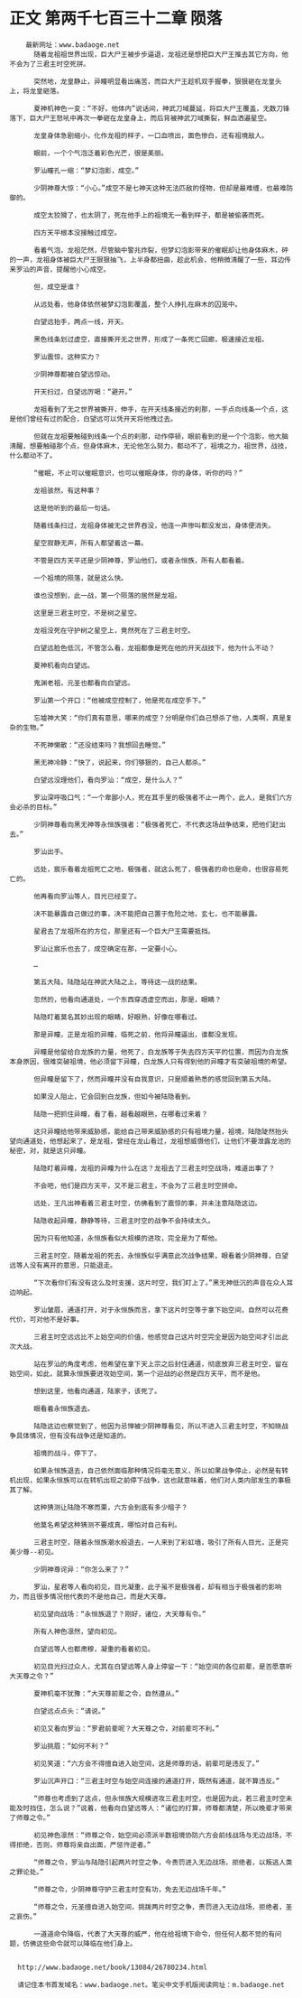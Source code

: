 # 正文 第两千七百三十二章 陨落
        最新网址：www.badaoge.net
          随着龙祖祖世界出现，巨大尸王被步步逼退，龙祖还是想把巨大尸王推去其它方向，他不会为了三君主时空死拼。
      
          突然地，龙皇静止，异瞳明显看出痛苦，而巨大尸王趁机双手握拳，狠狠砸在龙皇头上，将龙皇砸落。
      
          夏神机神色一变：“不好，他体内”说话间，神武刀域蔓延，将巨大尸王覆盖，无数刀锋落下，巨大尸王怒吼中再次一拳砸在龙皇身上，而后背被神武刀域撕裂，鲜血洒遍星空。
      
          龙皇身体急剧缩小，化作龙祖的样子，一口血喷出，面色惨白，还有祖境敌人。
      
          眼前，一个个气泡泛着彩色光芒，很是美丽。
      
          罗汕瞳孔一缩：“梦幻泡影，成空。”
      
          少阴神尊大惊：“小心。”成空不是七神天这种无法匹敌的怪物，但却是最难缠，也最难防御的。
      
          成空太狡猾了，也太阴了，死在他手上的祖境无一看到样子，都是被偷袭而死。
      
          四方天平根本没接触过成空。
      
          看着气泡，龙祖茫然，尽管脑中警兆炸裂，但梦幻泡影带来的催眠却让他身体麻木，砰的一声，龙祖身体被巨大尸王狠狠抽飞，上半身都扭曲，趁此机会，他稍微清醒了一些，耳边传来罗汕的声音，提醒他小心成空。
      
          但，成空是谁？
      
          从远处看，他身体依然被梦幻泡影覆盖，整个人挣扎在麻木的囚笼中。
      
          白望远抬手，两点一线，开天。
      
          黑色线条划过虚空，直接撕开无之世界，形成了一条死亡回廊，极速接近龙祖。
      
          罗汕震惊，这种实力？
      
          少阴神尊都被白望远惊动。
      
          开天扫过，白望远厉喝：“避开。”
      
          龙祖看到了无之世界被撕开，伸手，在开天线条接近的刹那，一手点向线条一个点，这是他们曾经有过的配合，白望远可以凭开天将他拽过去。
      
          但就在龙祖要触碰到线条一个点的刹那，动作停顿，眼前看到的是一个个泡影，他大脑清醒，想要触碰那个点，但身体麻木，无论他怎么努力，都动不了，祖境之力，祖世界，战技，什么都动不了。
      
          “催眠，不止可以催眠意识，也可以催眠身体，你的身体，听你的吗？”
      
          龙祖骇然，有这种事？
      
          这是他听到的最后一句话。
      
          随着线条扫过，龙祖身体被无之世界吞没，他连一声惨叫都没发出，身体便消失。
      
          星空寂静无声，所有人都望着这一幕。
      
          不管是四方天平还是少阴神尊，罗汕他们，或者永恒族，所有人都看着。
      
          一个祖境的陨落，就是这么快。
      
          谁也没想到，此一战，第一个陨落的居然是龙祖。
      
          这里是三君主时空，不是树之星空。
      
          龙祖没死在守护树之星空上，竟然死在了三君主时空。
      
          白望远脸色低沉，不管怎么看，龙祖都像是死在他的开天战技下，他为什么不动？
      
          夏神机看向白望远。
      
          鬼渊老祖，元圣也都看向白望远。
      
          罗汕第一个开口：“他被成空控制了，他是死在成空手下。”
      
          忘墟神大笑：“你们真有意思，哪来的成空？分明是你们自己想杀了他，人类啊，真是复杂的生物。”
      
          不死神懒散：“还没结束吗？我想回去睡觉。”
      
          黑无神冷静：“快了，说起来，你们够狠的，自己人都杀。”
      
          白望远没理他们，看向罗汕：“成空，是什么人？”
      
          罗汕深呼吸口气：“一个卑鄙小人，死在其手里的极强者不止一两个，此人，是我们六方会必杀的目标。”
      
          少阴神尊看向黑无神等永恒族强者：“极强者死亡，不代表这场战争结束，把他们赶出去。”
      
          罗汕出手。
      
          远处，宸乐看着龙祖死亡之地，极强者，就这么死了，极强者的命也是命，也很容易死亡的。
      
          他再看向罗汕等人，目光已经变了。
      
          决不能暴露自己做过的事，决不能把自己置于危险之地，玄七，也不能暴露。
      
          星君去了龙祖所在的方位，那里还有一个巨大尸王需要抵挡。
      
          罗汕让宸乐也去了，成空确定在那，一定要小心。
      
          …
      
          第五大陆，陆隐站在神武大陆之上，等待这一战的结果。
      
          忽然的，他看向通道处，一个东西穿透虚空而出，那是，眼睛？
      
          陆隐盯着莫名其妙出现的眼睛，好眼熟，好像在哪看过。
      
          那是异瞳，正是龙祖的异瞳，临死之前，他将异瞳逼出，谁都没发现。
      
          异瞳是他留给白龙族的力量，他死了，白龙族等于失去四方天平的位置，而因为白龙族本身原因，很难突破祖境，他必须留下异瞳，白龙族人只有得到他的异瞳才有突破祖境的希望。
      
          但异瞳是留下了，然而异瞳并没有自我意识，只是顺着熟悉的感觉回到第五大陆。
      
          如果没人阻止，它会回到白龙族，但如今被陆隐看到。
      
          陆隐一把抓住异瞳，看了看，越看越眼熟，在哪看过来着？
      
          这只异瞳给他带来威胁感，能给自己带来威胁感的只有祖境力量，祖境，陆隐陡然抬头望向通道处，他想起来了，是龙祖，曾经在龙山看过，龙祖想威慑他们，让他们不要泄露龙池的秘密，对，就是这只异瞳。
      
          陆隐盯着异瞳，龙祖的异瞳为什么在这？龙祖去了三君主时空战场，难道出事了？
      
          不会吧，他们是四方天平，又不是三君主，不会为了三君主时空拼命。
      
          远处，王凡出神看着三君主时空，仿佛看到了震惊的事，并未注意陆隐这边。
      
          陆隐收起异瞳，静静等待，三君主时空的战争不会持续太久。
      
          因为只有他知道，永恒族看似大规模的进攻，完全是为了帮他。
      
          三君主时空，随着龙祖的死去，永恒族似乎满意此次战争结果，眼看着少阴神尊，白望远等人没有离开的意思，只能退走。
      
          “下次看你们有没有这么及时支援，这片时空，我们盯上了。”黑无神低沉的声音在众人耳边响起。
      
          罗汕皱眉，通道打开，对于永恒族而言，拿下这片时空等于拿下始空间，自然可以花费代价，可对他不是好事。
      
          三君主时空远远比不上始空间的价值，他感觉自己这片时空完全是因为始空间才引出此次大战。
      
          站在罗汕的角度考虑，他希望在拿下天上宗之后封住通道，彻底放弃三君主时空，留在始空间，如此，就算永恒族要进攻始空间，第一个迎战的必然是四方天平，而不是他。
      
          想到这里，他看向通道，陆家子，该死了。
      
          眼看着永恒族退去。
      
          陆隐这边也察觉到了，他因为忌惮被少阴神尊看见，所以不进入三君主时空，不知晓战争具体情况，但有没有战争还是知道的。
      
          祖境的战斗，停下了。
      
          如果永恒族退去，自己依然面临那种情况将毫无意义，所以如果战争停止，必然是有转机出现，如果永恒族可以在转机出现之前停下战争，这也就意味着，他们对人类内部发生的事极其了解。
      
          这种猜测让陆隐不寒而栗，六方会到底有多少暗子？
      
          他莫名希望这种猜测不要成真，哪怕对自己有利。
      
          三君主时空，随着永恒族潮水般退去，一人来到了彩虹墙，吸引了所有人目光，正是完美少尊--初见。
      
          少阴神尊诧异：“你怎么来了？”
      
          罗汕，星君等人看向初见，目光凝重，此子虽不是极强者，却有相当于极强者的影响力，而且很多情况他代表的不是他自己，而是大天尊。
      
          初见望向战场：“永恒族退了？刚好，诸位，大天尊有令。”
      
          所有人神色凛然，望向初见。
      
          白望远等人也都肃穆，凝重的看着初见。
      
          初见目光扫过众人，尤其在白望远等人身上停留一下：“始空间的各位前辈，是否愿意听大天尊之令？”
      
          夏神机毫不犹豫：“大天尊前辈之令，自然遵从。”
      
          白望远点点头：“请说。”
      
          初见又看向罗汕：“罗君前辈呢？大天尊之令，对前辈可不利。”
      
          罗汕挑眉：“如何不利？”
      
          初见笑道：“六方会不得擅自进入始空间，这是师尊的话，前辈可是违反了。”
      
          罗汕沉声开口：“三君主时空与始空间连接的通道打开，既然有通道，就不算违反。”
      
          “师尊也考虑到了这点，但永恒族大规模进攻三君主时空，也是因为此，若三君主时空未能及时挡住，怎么说？”说着，他看向白望远等人：“诸位的打算，师尊都清楚，所以晚辈才带来了师尊之令。”
      
          初见神色凛然：“师尊之令，始空间必须派半数祖境协防六方会前线战场与无边战场，不得拒绝，否则，师尊将亲自出面，严惩忤逆者。”
      
          “师尊之令，罗汕与陆隐引起两片时空之争，今责罚进入无边战场，拒绝者，以叛逃人类之罪论处。”
      
          “师尊之令，少阴神尊守护三君主时空有功，免去无边战场千年。”
      
          “师尊之令，元圣擅自进入始空间，挑拨两片时空之争，责罚进入无边战场，拒绝者，圣之哀伤。”
      
          一道道命令降临，代表了大天尊的威严，他在给祖境下命令，但任何人都不觉的有问题，仿佛这些命令就可以降临在他们身上。
      
      
      http://www.badaoge.net/book/13084/26780234.html
      
      请记住本书首发域名：www.badaoge.net。笔尖中文手机版阅读网址：m.badaoge.net